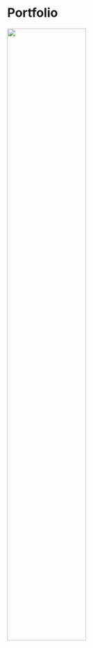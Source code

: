 # Portfolio
<img width="60%" src="https://user-images.githubusercontent.com/106000983/229264977-07f5db07-2b80-480b-9580-4cd0525fb36b.jpg">


